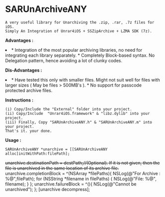 SARUnArchiveANY
===============

	A very useful library for Unarchiving the .zip, .rar, .7z files for iOS.
	Simply An Integration of Unrar4iOS + SSZipArchive + LZMA SDK (7z).

<b>Advantages :</b>
<li>
	* Integration of the most popular archiving libraries, no need for integrating each library separately.
	* Completely Block-based syntax. No Delegation pattern, hence avoiding a lot of clunky codes.
</li>

<b>Dis-Advantages :</b>
<li>
	* Have tested this only with smaller files. Might not suit well for files with larger sizes ( May be files > 500MB's ).
	* No support for passcode protected archive files.
</li>


<b>Instructions :</b>

	(i) Copy/Include the "External" folder into your project.
	(ii) Copy/Include  "Unrar4iOS.framework" & "libz.dylib" into your project.
	(iii) Finally, Copy "SARUnArchiveANY.h" & "SARUnArchiveANY.m" into your project.
	That's it. your done.


<b>Usage :</b>

    SARUnArchiveANY *unarchive = [[SARUnArchiveANY alloc]initWithPath:filePath];
<strike>    unarchive.destinationPath = destPath;//(Optional). If it is not given, then the file is unarchived in the same location of its archive file.
</strike>    unarchive.completionBlock = ^(NSArray *filePaths){
      NSLog(@"For Archive : %@",filePath);
		for (NSString *filename in filePaths) {
			NSLog(@"File: %@", filename);
		}
    };
    unarchive.failureBlock = ^(){
        NSLog(@"Cannot be unarchived");
    };
    [unarchive decompress];
